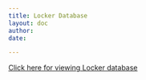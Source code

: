 ```yaml
---
title: Locker Database
layout: doc
author: 
date: 

---
```


[Click here for viewing Locker database](https://docs.google.com/spreadsheets/d/1gfbKYaK7NawqFHViB_oG7rjuBWdhCrlxSH9Y0CVM3Ds/pubhtml?gid=1987521708&single=true)
